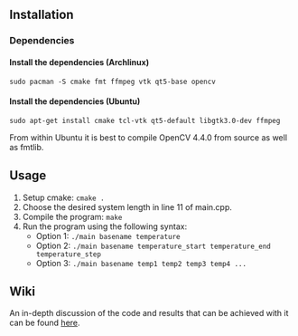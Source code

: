 ## Installation

### Dependencies

#### Install the dependencies (Archlinux)
	sudo pacman -S cmake fmt ffmpeg vtk qt5-base opencv
#### Install the dependencies (Ubuntu)
	sudo apt-get install cmake tcl-vtk qt5-default libgtk3.0-dev ffmpeg
From within Ubuntu it is best to compile OpenCV 4.4.0 from source as well as fmtlib.

## Usage
1. Setup cmake: `cmake .`
2. Choose the desired system length in line 11 of main.cpp.
3. Compile the program: `make`
4. Run the program using the following syntax:
   * Option 1: `./main basename temperature`
   * Option 2: `./main basename temperature_start temperature_end temperature_step`
   * Option 3: `./main basename temp1 temp2 temp3 temp4 ...`

## Wiki
An in-depth discussion of the code and results that can be achieved with it can be found [here](https://theoreticalphysics.info/index.php/2D_Ising_Model:_Monte_Carlo_Simulations_using_the_Metropolis_Algorithm).

